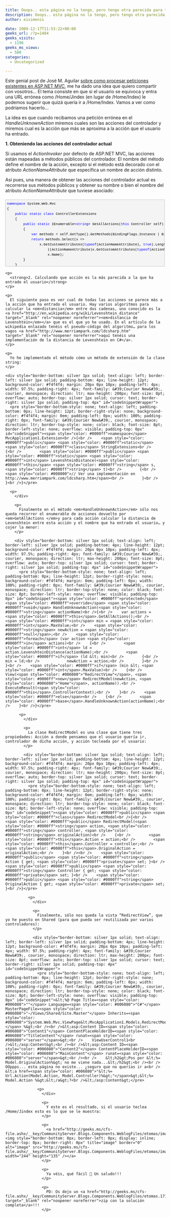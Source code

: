```yaml
---
title: Ooops.. esta página no la tengo, pero tengo otra parecida para tí…
description: Ooops.. esta página no la tengo, pero tengo otra parecida para tí…
author: eiximenis

date: 2009-12-17T11:53:22+00:00
geeks_url: /?p=1484
geeks_visits:
  - 1196
geeks_ms_views:
  - 580
categories:
  - Uncategorized

---
```

Este genial post de José M. Aguilar <a href="http://geeks.ms/blogs/jmaguilar/archive/2009/12/16/procesar-peticiones-a-acciones-inexistentes-en-asp-net-mvc.aspx" target="_blank" rel="noopener noreferrer">sobre como procesar peticiones existentes en ASP.NET MVC</a>, me ha dado una idea que quiero compartir con vosotros… El tema consiste en que si el usuario se equivoca y entra una URL errónea como /Home/Jindex (en lugar de /Home/Index) le podemos sugerir que quizá quería ir a /Home/Index. Vamos a ver como podríamos hacerlo…

La idea es que cuando recibamos una petición errónea en el _HandleUnknownAction_ miremos cuales son las acciones del controlador y miremos cual es la acción que más se aproxima a la acción que el usuario ha entrado.

**1. Obteniendo las acciones del controlador actual**

Si usamos el _ActionInvoker_ por defecto de ASP.NET MVC, las acciones están mapeadas a métodos públicos del controlador. El nombre del método define el nombre de la acción, excepto si el método está decorado con el atributo _ActionNameAttribute_ que especifica un nombre de acción distinto.

Así pues, una manera de obtener las acciones del controlador actual es recorrerse sus métodos públicos y obtener su nombre o bien el nombre del atributo _ActionNameAttribute_ que tuviese asociado:

<div style="border-bottom: silver 1px solid; text-align: left; border-left: silver 1px solid; padding-bottom: 4px; line-height: 12pt; background-color: #f4f4f4; margin: 20px 0px 10px; padding-left: 4px; width: 97.5%; padding-right: 4px; font-family: &#39;Courier New&#39;, courier, monospace; direction: ltr; max-height: 200px; font-size: 8pt; overflow: auto; border-top: silver 1px solid; cursor: text; border-right: silver 1px solid; padding-top: 4px" id="codeSnippetWrapper">
  <pre style="border-bottom-style: none; text-align: left; padding-bottom: 0px; line-height: 12pt; border-right-style: none; background-color: #f4f4f4; margin: 0em; padding-left: 0px; width: 100%; padding-right: 0px; font-family: &#39;Courier New&#39;, courier, monospace; direction: ltr; border-top-style: none; color: black; font-size: 8pt; border-left-style: none; overflow: visible; padding-top: 0px" id="codeSnippet"><span style="color: #0000ff">namespace</span> System.Web.Mvc<br />{<br />    <span style="color: #0000ff">public</span> <span style="color: #0000ff">static</span> <span style="color: #0000ff">class</span> ControllerExtensions<br />    {<br />        <span style="color: #0000ff">public</span> <span style="color: #0000ff">static</span> IEnumerable&lt;<span style="color: #0000ff">string</span>&gt; GetAllActions(<span style="color: #0000ff">this</span> Controller self)<br />        {<br />            <span style="color: #0000ff">var</span> methods = self.GetType().GetMethods(BindingFlags.Instance | BindingFlags.DeclaredOnly | BindingFlags.Public);<br />            <span style="color: #0000ff">return</span> methods.Select(x =&gt;<br />                x.GetCustomAttributes(<span style="color: #0000ff">typeof</span>(ActionNameAttribute), <span style="color: #0000ff">true</span>).Length == 1 ?<br />                    ((ActionNameAttribute)x.GetCustomAttributes(<span style="color: #0000ff">typeof</span>(ActionNameAttribute), <span style="color: #0000ff">true</span>)[0]).Name :<br />                    x.Name);<br />        }<br />    }<br />}</pre>
  
  <p>
    </div> 
    
    <p>
      <strong>2. Calculando que acción es la más parecida a la que ha entrado el usuario</strong>
    </p>
    
    <p>
      El siguiente paso es ver cual de todas las acciones se parece más a la acción que ha entrado el usuario. Hay varios algoritmos para calcular la <em>distancia</em> entre dos cadenas, uno conocido es la <a href="http://en.wikipedia.org/wiki/Levenshtein_distance" target="_blank" rel="noopener noreferrer"><em>distancia de Levenshtein</em></a> que es el que yo he usado. En el artículo de la wikipedia enlazado tenéis el pseudo-código del algoritmo… para los vagos <a href="http://www.merriampark.com/ldcsharp.htm" target="_blank" rel="noopener noreferrer">aquí tenéis una implementación de la distancia de Levenshtein en C#</a>.
    </p>
    
    <p>
      Yo he implementado el método cómo un método de extensión de la clase string:
    </p>
    
    <div style="border-bottom: silver 1px solid; text-align: left; border-left: silver 1px solid; padding-bottom: 4px; line-height: 12pt; background-color: #f4f4f4; margin: 20px 0px 10px; padding-left: 4px; width: 97.5%; padding-right: 4px; font-family: &#39;Courier New&#39;, courier, monospace; direction: ltr; max-height: 200px; font-size: 8pt; overflow: auto; border-top: silver 1px solid; cursor: text; border-right: silver 1px solid; padding-top: 4px" id="codeSnippetWrapper">
      <pre style="border-bottom-style: none; text-align: left; padding-bottom: 0px; line-height: 12pt; border-right-style: none; background-color: #f4f4f4; margin: 0em; padding-left: 0px; width: 100%; padding-right: 0px; font-family: &#39;Courier New&#39;, courier, monospace; direction: ltr; border-top-style: none; color: black; font-size: 8pt; border-left-style: none; overflow: visible; padding-top: 0px" id="codeSnippet"><span style="color: #0000ff">namespace</span> MvcApplication1.Extension<br />{<br />    <span style="color: #0000ff">public</span> <span style="color: #0000ff">static</span> <span style="color: #0000ff">class</span> StringExtensions<br />    {<br />        <span style="color: #0000ff">public</span> <span style="color: #0000ff">static</span> <span style="color: #0000ff">int</span> LevenshteinDistance(<span style="color: #0000ff">this</span> <span style="color: #0000ff">string</span> s, <span style="color: #0000ff">string</span> t)<br />        {<br />           <span style="color: #008000">// Ver una implementación en http://www.merriampark.com/ldcsharp.htm</span><br />        }<br />    }<br />}</pre>
      
      <p>
        </div> 
        
        <p>
          Finalmente en el método <em>HandleUnknownAction</em> sólo nos queda recorrer el enumerable de acciones devuelto por <em>GetAllActions </em>y para cada acción calcular la distancia de Levenshtein entre esta acción y el nombre que ha entrado el usuario… y cojer la menor:
        </p>
        
        <div style="border-bottom: silver 1px solid; text-align: left; border-left: silver 1px solid; padding-bottom: 4px; line-height: 12pt; background-color: #f4f4f4; margin: 20px 0px 10px; padding-left: 4px; width: 97.5%; padding-right: 4px; font-family: &#39;Courier New&#39;, courier, monospace; direction: ltr; max-height: 200px; font-size: 8pt; overflow: auto; border-top: silver 1px solid; cursor: text; border-right: silver 1px solid; padding-top: 4px" id="codeSnippetWrapper">
          <pre style="border-bottom-style: none; text-align: left; padding-bottom: 0px; line-height: 12pt; border-right-style: none; background-color: #f4f4f4; margin: 0em; padding-left: 0px; width: 100%; padding-right: 0px; font-family: &#39;Courier New&#39;, courier, monospace; direction: ltr; border-top-style: none; color: black; font-size: 8pt; border-left-style: none; overflow: visible; padding-top: 0px" id="codeSnippet"><span style="color: #0000ff">protected</span> <span style="color: #0000ff">override</span> <span style="color: #0000ff">void</span> HandleUnknownAction(<span style="color: #0000ff">string</span> actionName)<br />{<br />    var actions =  <span style="color: #0000ff">this</span>.GetAllActions();<br />    <span style="color: #0000ff">int</span> min = <span style="color: #0000ff">int</span>.MaxValue;<br />    <span style="color: #0000ff">string</span> newAction = <span style="color: #0000ff">null</span>;<br />    <span style="color: #0000ff">foreach</span> (var action <span style="color: #0000ff">in</span> actions)<br />    {<br />        <span style="color: #0000ff">int</span> ld = action.LevenshteinDistance(actionName);<br />        <span style="color: #0000ff">if</span> (ld &lt; min)<br />        {<br />            min = ld;<br />            newAction = action;<br />        }<br />    }<br />    <span style="color: #0000ff">if</span> (min &lt; <span style="color: #0000ff">int</span>.MaxValue)<br />    {<br />        View(<span style="color: #006080">"RedirectView"</span>, <span style="color: #0000ff">new</span> RedirectModel(newAction, <span style="color: #006080">"Home"</span>, actionName)).<br />            ExecuteResult(<span style="color: #0000ff">this</span>.ControllerContext);<br />    }<br />    <span style="color: #0000ff">else</span><br />    {<br />        <span style="color: #0000ff">base</span>.HandleUnknownAction(actionName);<br />    }<br />}</pre>
          
          <p>
            </div> 
            
            <p>
              La clase RedirectModel es una clase que tiene tres propiedades: Acción a donde pensamos que el usuario quería ir, controlador de dicha acción, y acción tecleada por el usuario:
            </p>
            
            <div style="border-bottom: silver 1px solid; text-align: left; border-left: silver 1px solid; padding-bottom: 4px; line-height: 12pt; background-color: #f4f4f4; margin: 20px 0px 10px; padding-left: 4px; width: 97.5%; padding-right: 4px; font-family: &#39;Courier New&#39;, courier, monospace; direction: ltr; max-height: 200px; font-size: 8pt; overflow: auto; border-top: silver 1px solid; cursor: text; border-right: silver 1px solid; padding-top: 4px" id="codeSnippetWrapper">
              <pre style="border-bottom-style: none; text-align: left; padding-bottom: 0px; line-height: 12pt; border-right-style: none; background-color: #f4f4f4; margin: 0em; padding-left: 0px; width: 100%; padding-right: 0px; font-family: &#39;Courier New&#39;, courier, monospace; direction: ltr; border-top-style: none; color: black; font-size: 8pt; border-left-style: none; overflow: visible; padding-top: 0px" id="codeSnippet"><span style="color: #0000ff">public</span> <span style="color: #0000ff">class</span> RedirectModel<br />{<br />    <span style="color: #0000ff">public</span> RedirectModel(<span style="color: #0000ff">string</span> action, <span style="color: #0000ff">string</span> controller, <span style="color: #0000ff">string</span> originalAction)<br />    {<br />        <span style="color: #0000ff">this</span>.Action = action;<br />        <span style="color: #0000ff">this</span>.Controller = controller;<br />        <span style="color: #0000ff">this</span>.OriginalAction = originalAction;<br />    }<br /><br />    <span style="color: #0000ff">public</span> <span style="color: #0000ff">string</span> Action { get; <span style="color: #0000ff">private</span> set; }<br />    <span style="color: #0000ff">public</span> <span style="color: #0000ff">string</span> Controller { get; <span style="color: #0000ff">private</span> set; }<br />    <span style="color: #0000ff">public</span> <span style="color: #0000ff">string</span> OriginalAction { get; <span style="color: #0000ff">private</span> set; }<br />}</pre>
              
              <p>
                </div> 
                
                <p>
                  Finalmente, sólo nos queda la vista “RedirectView”, que yo he puesto en Shared (para que pueda ser reutilizada por varios controladores):
                </p>
                
                <div style="border-bottom: silver 1px solid; text-align: left; border-left: silver 1px solid; padding-bottom: 4px; line-height: 12pt; background-color: #f4f4f4; margin: 20px 0px 10px; padding-left: 4px; width: 97.5%; padding-right: 4px; font-family: &#39;Courier New&#39;, courier, monospace; direction: ltr; max-height: 200px; font-size: 8pt; overflow: auto; border-top: silver 1px solid; cursor: text; border-right: silver 1px solid; padding-top: 4px" id="codeSnippetWrapper">
                  <pre style="border-bottom-style: none; text-align: left; padding-bottom: 0px; line-height: 12pt; border-right-style: none; background-color: #f4f4f4; margin: 0em; padding-left: 0px; width: 100%; padding-right: 0px; font-family: &#39;Courier New&#39;, courier, monospace; direction: ltr; border-top-style: none; color: black; font-size: 8pt; border-left-style: none; overflow: visible; padding-top: 0px" id="codeSnippet">&lt;%@ Page Title=<span style="color: #006080">""</span> Language=<span style="color: #006080">"C#"</span> MasterPageFile=<span style="color: #006080">"~/Views/Shared/Site.Master"</span> Inherits=<span style="color: #006080">"System.Web.Mvc.ViewPage&lt;MvcApplication1.Models.RedirectModel&gt;"</span> %&gt;<br /><br />&lt;asp:Content ID=<span style="color: #006080">"Content1"</span> ContentPlaceHolderID=<span style="color: #006080">"TitleContent"</span> runat=<span style="color: #006080">"server"</span>&gt;<br />    ViewUserControl1<br />&lt;/asp:Content&gt;<br /><br />&lt;asp:Content ID=<span style="color: #006080">"Content2"</span> ContentPlaceHolderID=<span style="color: #006080">"MainContent"</span> runat=<span style="color: #006080">"server"</span>&gt;<br /><br />    &lt;h2&gt;Pos por &lt;%= Model.OriginalAction%&gt; no me viene nada...&lt;/h2&gt;<br /><br />     OOppps... esta página no existe... ¿seguro que no querías ir a<br />     &lt;a href=<span style="color: #006080">"&lt;%= Url.Action(Model.Action, Model.Controller)%&gt;"</span>&gt;&lt;%= Model.Action %&gt;&lt;/a&gt;?<br />&lt;/asp:Content&gt;</pre>
                  
                  <p>
                    </div> 
                    
                    <p>
                      Y este es el resultado, si el usuario teclea /Home/Jindex esto es lo que se le muestra:
                    </p>
                    
                    <p>
                      <a href="http://geeks.ms/cfs-file.ashx/__key/CommunityServer.Blogs.Components.WeblogFiles/etomas/image_5F00_1D13D5EB.png"><img style="border-bottom: 0px; border-left: 0px; display: inline; border-top: 0px; border-right: 0px" title="image" border="0" alt="image" src="http://geeks.ms/cfs-file.ashx/__key/CommunityServer.Blogs.Components.WeblogFiles/etomas/image_5F00_thumb_5F00_2FB8A9D5.png" width="244" height="135" /></a>
                    </p>
                    
                    <p>
                      Ya véis, qué fácil 🙂 Un saludo!!!
                    </p>
                    
                    <p>
                      PD: Os dejo un <a href="http://geeks.ms/cfs-file.ashx/__key/CommunityServer.Blogs.Components.WeblogFiles/etomas.17122009/MvcSugerirPagina.zip" target="_blank" rel="noopener noreferrer">zip con la solución completa</a>!!!
                    </p>